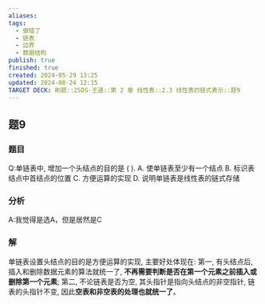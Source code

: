 ```yaml
---
aliases: 
tags:
  - 做错了
  - 链表
  - 边界
  - 数据结构
publish: true
finished: true
created: 2024-05-29 13:25
updated: 2024-08-24 12:15
TARGET DECK: 刷题::25DS-王道::第 2 章 线性表::2.3 线性表的链式表示::题9
---
```

## 题9
### 题目
Q:单链表中, 增加一个头结点的目的是 ( ).
A. 使单链表至少有一个结点
B. 标识表结点中首结点的位置
C. 方便运算的实现
D. 说明单链表是线性表的链式存储
### 分析
A:我觉得是选A，但是居然是C
### 解
单链表设置头结点的目的是方便运算的实现, 主要好处体现在: 
第一, 有头结点后, 插入和删除数据元素的算法就统一了, **不再需要判断是否在第一个元素之前插入或删除第一个元素**;
第二, 不论链表是否为空, 其头指针是指向头结点的非空指针, 链表的头指针不变, 因此**空表和非空表的处理也就统一了**。
